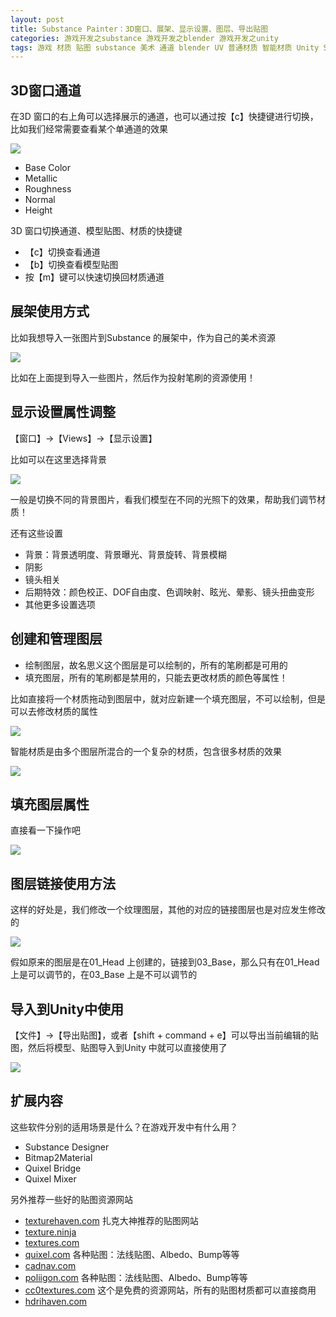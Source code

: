 ```yaml
---
layout: post
title: Substance Painter：3D窗口、展架、显示设置、图层、导出贴图
categories: 游戏开发之substance 游戏开发之blender 游戏开发之unity
tags: 游戏 材质 贴图 substance 美术 通道 blender UV 普通材质 智能材质 Unity Shader 光照 纹理 模型 3D 图层 绘制图层 填充图层 遮罩 蒙版
---
```


## 3D窗口通道

在3D 窗口的右上角可以选择展示的通道，也可以通过按【c】快捷键进行切换，比如我们经常需要查看某个单通道的效果

![](../media/image/2020-07-19/24.gif)

* Base Color
* Metallic
* Roughness
* Normal
* Height

3D 窗口切换通道、模型贴图、材质的快捷键

* 【c】切换查看通道
* 【b】切换查看模型贴图
* 按【m】键可以快速切换回材质通道

## 展架使用方式

比如我想导入一张图片到Substance 的展架中，作为自己的美术资源

![](../media/image/2020-07-19/25.gif)

比如在上面提到导入一些图片，然后作为投射笔刷的资源使用！

## 显示设置属性调整

【窗口】->【Views】->【显示设置】

比如可以在这里选择背景

![](../media/image/2020-07-19/26.gif)

一般是切换不同的背景图片，看我们模型在不同的光照下的效果，帮助我们调节材质！

还有这些设置

* 背景：背景透明度、背景曝光、背景旋转、背景模糊
* 阴影
* 镜头相关
* 后期特效：颜色校正、DOF自由度、色调映射、眩光、晕影、镜头扭曲变形
* 其他更多设置选项

## 创建和管理图层

* 绘制图层，故名思义这个图层是可以绘制的，所有的笔刷都是可用的
* 填充图层，所有的笔刷都是禁用的，只能去更改材质的颜色等属性！

比如直接将一个材质拖动到图层中，就对应新建一个填充图层，不可以绘制，但是可以去修改材质的属性

![](../media/image/2020-07-19/27.gif)

智能材质是由多个图层所混合的一个复杂的材质，包含很多材质的效果

![](../media/image/2020-07-19/28.gif)

## 填充图层属性

直接看一下操作吧

![](../media/image/2020-07-19/29.gif)

## 图层链接使用方法

这样的好处是，我们修改一个纹理图层，其他的对应的链接图层也是对应发生修改的

![](../media/image/2020-07-19/30.gif)

假如原来的图层是在01_Head 上创建的，链接到03_Base，那么只有在01_Head 上是可以调节的，在03_Base 上是不可以调节的

## 导入到Unity中使用

【文件】->【导出贴图】，或者【shift + command + e】可以导出当前编辑的贴图，然后将模型、贴图导入到Unity 中就可以直接使用了

![](../media/image/2020-07-19/31.gif)

## 扩展内容

这些软件分别的适用场景是什么？在游戏开发中有什么用？

* Substance Designer
* Bitmap2Material
* Quixel Bridge
* Quixel Mixer

另外推荐一些好的贴图资源网站

* [texturehaven.com](http://www.texturehaven.com/) 扎克大神推荐的贴图网站
* [texture.ninja](http://texture.ninja)
* [textures.com](http://textures.com)
* [quixel.com](https://quixel.com) 各种贴图：法线贴图、Albedo、Bump等等
* [cadnav.com](http://cadnav.com)
* [poliigon.com](http://poliigon.com) 各种贴图：法线贴图、Albedo、Bump等等
* [cc0textures.com](www.cc0textures.com) 这个是免费的资源网站，所有的贴图材质都可以直接商用
* [hdrihaven.com](www.hdrihaven.com)
